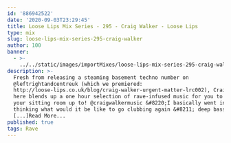 ```yaml
---
id: '886942522'
date: '2020-09-03T23:29:45'
title: Loose Lips Mix Series - 295 - Craig Walker - Loose Lips
type: mix
slug: loose-lips-mix-series-295-craig-walker
author: 100
banner:
  - >-
    ../../static/images/importMixes/loose-lips-mix-series-295-craig-walker/image3233.jpeg
description: >-
  Fresh from releasing a steaming basement techno number on
  @leftrightandcentreuk (which we premiered:
  http://loose-lips.co.uk/blog/craig-walker-urgent-matter-lrc002), Craig Walker
  here blends up a one hour selection of rave-infused music for you to smash
  your sitting room up to! @craigwalkermusic &#8220;I basically went into a mix
  thinking what would it be like to go clubbing again &#8211; deep basslines,
  [...]Read More...
published: true
tags: Rave
---
```

